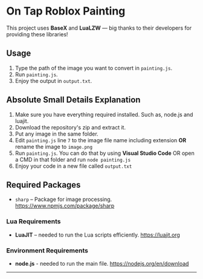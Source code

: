 # On Tap Roblox Painting

This project uses **BaseX** and **LuaLZW** — big thanks to their developers for providing these libraries!  

## Usage

1. Type the path of the image you want to convert in `painting.js`.  
2. Run `painting.js`.  
3. Enjoy the output in `output.txt`.  

## Absolute Small Details Explanation
1. Make sure you have everything required installed. Such as, node.js and luajit.
2. Download the repository's zip and extract it.
3. Put any image in the same folder.
4. Edit `painting.js` line `7` to the image file name including extension **OR** rename the image to `image.png`
5. Run `painting.js`. You can do that by using **Visual Studio Code** OR open a CMD in that folder and run `node painting.js`
6. Enjoy your code in a new file called `output.txt`

## Required Packages
- `sharp` – Package for image processing. https://www.npmjs.com/package/sharp

### Lua Requirements

- **LuaJIT** – needed to run the Lua scripts efficiently. https://luajit.org

### Environment Requirements

- **node.js** - needed to run the main file. https://nodejs.org/en/download
---
